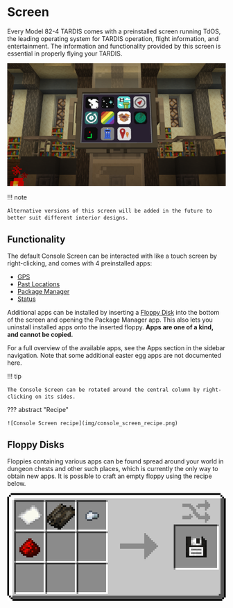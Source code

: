# Screen

Every Model 82-4 TARDIS comes with a preinstalled screen running TdOS,
the leading operating system for TARDIS operation, flight information, and entertainment.
The information and functionality provided by this screen is essential in properly flying your TARDIS.

![The screen with apps](img/apps.png)

!!! note
    
    Alternative versions of this screen will be added in the future to better suit different interior designs.

## Functionality

The default Console Screen can be interacted with like a touch screen by right-clicking,
and comes with 4 preinstalled apps:

- [GPS]
- [Past Locations]
- [Package Manager]
- [Status]

Additional apps can be installed by inserting a [Floppy Disk] 
into the bottom of the screen and opening the Package Manager app.
This also lets you uninstall installed apps onto the inserted floppy.
**Apps are one of a kind, and cannot be copied.**

For a full overview of the available apps, see the Apps section in the sidebar navigation.
Note that some additional easter egg apps are not documented here.

!!! tip

    The Console Screen can be rotated around the central column by right-clicking on its sides.

??? abstract "Recipe"

    ![Console Screen recipe](img/console_screen_recipe.png)

[GPS]: apps/gps.md
[Past Locations]: apps/past_locations.md
[Package Manager]: apps/package_manager.md
[Status]: apps/status.md
[Floppy Disk]: #floppy-disks

## Floppy Disks

Floppies containing various apps can be found spread around your world in dungeon chests and other such places, 
which is currently the only way to obtain new apps.
It is possible to craft an empty floppy using the recipe below.

![Floppy Recipe](img/floppy_recipe.png)